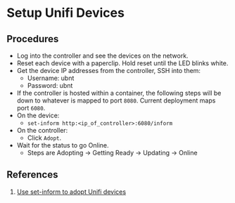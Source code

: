 # Setup Unifi Devices

## Procedures

- Log into the controller and see the devices on the network.
- Reset each device with a paperclip. Hold reset until the LED blinks white.
- Get the device IP addresses from the controller, SSH into them:
  - Username: ubnt
  - Password: ubnt
- If the controller is hosted within a container, the following steps will be down to whatever is mapped to port `8080`. Current deployment maps port `6080`.
- On the device:
  - `set-inform http:<ip_of_controller>:6080/inform`
- On the controller:
  - Click `Adopt`.
- Wait for the status to go Online.
  - Steps are Adopting -> Getting Ready -> Updating -> Online

## References

1. [Use set-inform to adopt Unifi devices](https://lazyadmin.nl/home-network/unifi-set-inform/)
